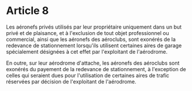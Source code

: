 # Article 8

Les aéronefs privés utilisés par leur propriétaire uniquement dans un but privé et de plaisance, et à l'exclusion de tout objet professionnel ou commercial, ainsi que les aéronefs des aéroclubs, sont exonérés de la redevance de stationnement lorsqu'ils utilisent certaines aires de garage spécialement désignées à cet effet par l'exploitant de l'aérodrome.

En outre, sur leur aérodrome d'attache, les aéronefs des aéroclubs sont exonérés du payement de la redevance de stationnement, à l'exception de celles qui seraient dues pour l'utilisation de certaines aires de trafic réservées par décision de l'exploitant de l'aérodrome.
